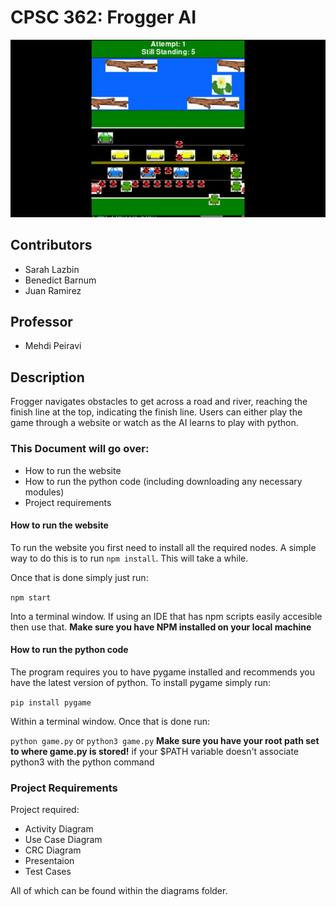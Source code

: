 # CPSC 362: Frogger AI

![Frogger Ai](/src/assets/FrogAI.gif)

## Contributors 
* Sarah Lazbin
* Benedict Barnum
* Juan Ramirez

## Professor
* Mehdi Peiravi

## Description
Frogger navigates obstacles to get across a road and river, reaching the finish line at the top, indicating the finish line. Users can either play the game through a website or watch as the AI learns to play with python.


### This Document will go over:
* How to run the website
* How to run the python code (including downloading any necessary modules)
* Project requirements

#### **How to run the website**
To run the website you first need to install all the required nodes. A simple way to do this is to run ```npm install```. This will take a while.

Once that is done simply just run: 

```npm start```

Into a terminal window. If using an IDE that has npm scripts easily accesible then use that. **Make sure you have NPM installed on your local machine**

#### **How to run the python code**
The program requires you to have pygame installed and recommends you have the latest version of python. To install pygame simply run:

```pip install pygame```

Within a terminal window. Once that is done run:

```python game.py```
or
```python3 game.py```
**Make sure you have your root path set to where game.py is stored!**
if your $PATH variable doesn't associate python3 with the python command

### **Project Requirements**
Project required:
* Activity Diagram
* Use Case Diagram
* CRC Diagram
* Presentaion
* Test Cases

All of which can be found within the diagrams folder.